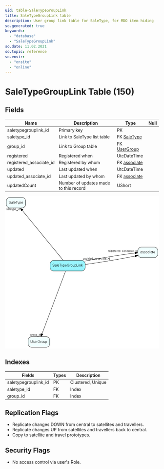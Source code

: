 ```yaml
---
uid: table-SaleTypeGroupLink
title: SaleTypeGroupLink table
description: User group link table for SaleType, for MDO item hiding
so.generated: true
keywords:
  - "database"
  - "SaleTypeGroupLink"
so.date: 11.02.2021
so.topic: reference
so.envir:
  - "onsite"
  - "online"
---
```


# SaleTypeGroupLink Table (150)

## Fields

| Name | Description | Type | Null |
|------|-------------|------|:----:|
|saletypegrouplink\_id|Primary key|PK| |
|saletype\_id|Link to SaleType list table|FK [SaleType](saletype.md)| |
|group\_id|Link to Group table|FK [UserGroup](usergroup.md)| |
|registered|Registered when|UtcDateTime| |
|registered\_associate\_id|Registered by whom|FK [associate](associate.md)| |
|updated|Last updated when|UtcDateTime| |
|updated\_associate\_id|Last updated by whom|FK [associate](associate.md)| |
|updatedCount|Number of updates made to this record|UShort| |


![SaleTypeGroupLink table relationship diagram](./media/SaleTypeGroupLink.png)

## Indexes

| Fields | Types | Description |
|--------|-------|-------------|
|saletypegrouplink\_id |PK |Clustered, Unique |
|saletype\_id |FK |Index |
|group\_id |FK |Index |

## Replication Flags

* Replicate changes DOWN from central to satellites and travellers.
* Replicate changes UP from satellites and travellers back to central.
* Copy to satellite and travel prototypes.

## Security Flags

* No access control via user's Role.

